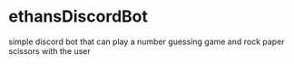 # ethansDiscordBot
simple discord bot that can play a number guessing game and rock paper scissors with the user
